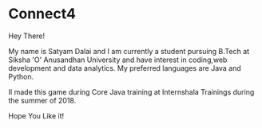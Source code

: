 # Connect4
Hey There!

My name is Satyam Dalai and I am currently a student pursuing B.Tech at Siksha 'O' Anusandhan University and have interest in coding,web development and data analytics. My preferred languages are Java and Python.

II made this game during Core Java training at Internshala Trainings during the summer of 2018.

Hope You Like it!
